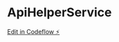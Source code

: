 # ApiHelperService

[Edit in Codeflow ⚡️](https://stackblitz.com/~/github.com/mohammadghaliah/ApiHelperService)